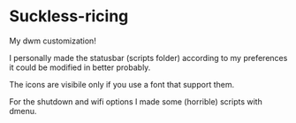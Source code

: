 # Suckless-ricing
My dwm customization!

I personally made the statusbar (scripts folder) according to my preferences it could be modified in better probably. 

The icons are visibile only if you use a font that support them. 

For the shutdown and wifi options I made some (horrible) scripts with dmenu. 